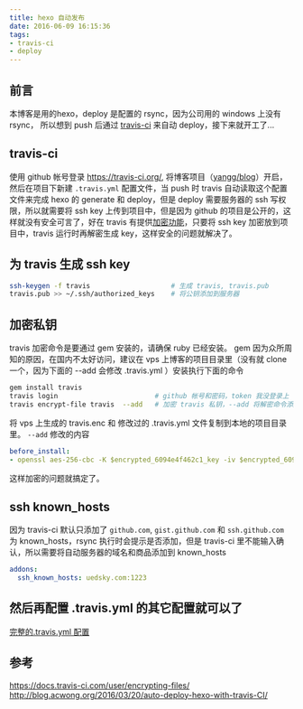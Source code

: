 ```yaml
---
title: hexo 自动发布
date: 2016-06-09 16:15:36
tags:
- travis-ci
- deploy
---
```


## 前言
本博客是用的hexo，deploy 是配置的 rsync，因为公司用的 windows 上没有 rsync， 所以想到 push 后通过 [travis-ci](https://travis-ci.org/) 来自动 deploy，接下来就开工了...

## travis-ci
使用 github 帐号登录 https://travis-ci.org/,  将博客项目（[yangg/blog](https://github.com/yangg/blog)）开启，然后在项目下新建 `.travis.yml` 配置文件，当 push 时 travis 自动读取这个配置文件来完成 hexo 的  generate 和 deploy，但是 deploy 需要服务器的 ssh 写权限，所以就需要将 ssh key 上传到项目中，但是因为 github 的项目是公开的，这样就没有安全可言了，好在 travis 有提供[加密功能](http://blog.acwong.org/2016/03/20/auto-deploy-hexo-with-travis-CI/)，只要将 ssh key 加密放到项目中，travis 运行时再解密生成 key，这样安全的问题就解决了。
<!-- more -->
## 为 travis 生成 ssh key
```bash
ssh-keygen -f travis                    # 生成 travis, travis.pub
travis.pub >> ~/.ssh/authorized_keys    # 将公钥添加到服务器
```

## 加密私钥
travis 加密命令是要通过 gem 安装的，请确保 ruby 已经安装。
gem 因为众所周知的原因，在国内不太好访问，建议在 vps 上博客的项目目录里（没有就 clone一个，因为下面的 --add 会修改 .travis.yml ）安装执行下面的命令
```bash
gem install travis
travis login                        # github 帐号和密码，token 我没登录上
travis encrypt-file travis  --add   # 加密 travis 私钥，--add 将解密命令添加到 .travis.yml
```
将 vps 上生成的 travis.enc 和 修改过的 .travis.yml 文件复制到本地的项目目录里。
`--add` 修改的内容
```yml
before_install:
- openssl aes-256-cbc -K $encrypted_6094e4f462c1_key -iv $encrypted_6094e4f462c1_iv -in .travis/travis.enc -out ~/.ssh/id_rsa -d
```
这样加密的问题就搞定了。

## ssh known_hosts
因为 travis-ci 默认只添加了 `github.com`, `gist.github.com` 和 `ssh.github.com` 为 known_hosts，rsync 执行时会提示是否添加，但是 travis-ci 里不能输入确认，所以需要将自动服务器的域名和商品添加到 known_hosts
```yml
addons:
  ssh_known_hosts: uedsky.com:1223
```

## 然后再配置 .travis.yml 的其它配置就可以了
[完整的.travis.yml 配置](https://github.com/yangg/blog/blob/master/.travis.yml)

## 参考
https://docs.travis-ci.com/user/encrypting-files/
http://blog.acwong.org/2016/03/20/auto-deploy-hexo-with-travis-CI/

